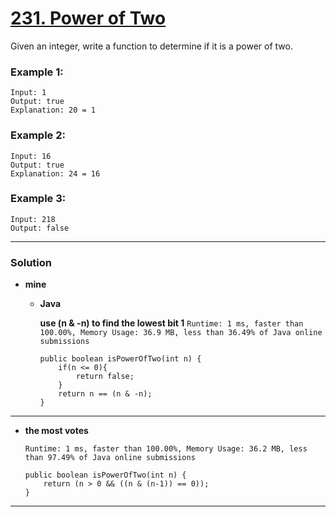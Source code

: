 # [231. Power of Two](https://leetcode.com/problems/power-of-two/)

Given an integer, write a function to determine if it is a power of two.

### Example 1:
```
Input: 1
Output: true 
Explanation: 20 = 1
```

### Example 2:
```
Input: 16
Output: true
Explanation: 24 = 16
```

### Example 3:
```
Input: 218
Output: false
```

---


### Solution
* **mine**
  * **Java**
  
    **use (n & -n) to find the lowest bit 1** `Runtime: 1 ms, faster than 100.00%, Memory Usage: 36.9 MB, less than 36.49% of Java online submissions`
    ```
    public boolean isPowerOfTwo(int n) {
        if(n <= 0){
            return false;
        }
        return n == (n & -n);
    }
    ```
  
  
---

* **the most votes**
  
    `Runtime: 1 ms, faster than 100.00%, Memory Usage: 36.2 MB, less than 97.49% of Java online submissions`
    ```
    public boolean isPowerOfTwo(int n) {
        return (n > 0 && ((n & (n-1)) == 0));
    }
    ```

---
